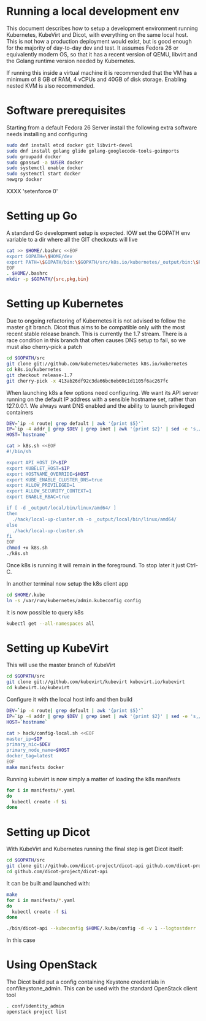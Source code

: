  Running a local development env
 ===============================

This document describes how to setup a development environment
running Kubernetes, KubeVirt and Dicot, with everything on the
same local host. This is not how a production deployment would
exist, but is good enough for the majority of day-to-day dev
and test. It assumes Fedora 26 or equivalently modern OS, so
that it has a recent version of QEMU, libvirt and the Golang
runtime version needed by Kubernetes.

If running this inside a virtual machine it is recommended
that the VM has a minimum of 8 GB of RAM, 4 vCPUs and 40GB
of disk storage. Enabling nested KVM is also recommended.

Software prerequisites
======================

Starting from a default Fedora 26 Server install the following
extra software needs installing and configuring

```bash
sudo dnf install etcd docker git libvirt-devel
sudo dnf install golang glide golang-googlecode-tools-goimports
sudo groupadd docker
sudo gpasswd -a $USER docker
sudo systemctl enable docker
sudo systemctl start docker
newgrp docker
```

XXXX 'setenforce 0'

Setting up Go
=============

A standard Go development setup is expected. IOW set the GOPATH
env variable to a dir where all the GIT checkouts will live

```bash
cat >> $HOME/.bashrc <<EOF
export GOPATH=\$HOME/dev
export PATH=\$GOPATH/bin:\$GOPATH/src/k8s.io/kubernetes/_output/bin:\$PATH
EOF
. $HOME/.bashrc
mkdir -p $GOPATH/{src,pkg,bin}
```

Setting up Kubernetes
=====================

Due to ongoing refactoring of Kubernetes it is not advised to
follow the master git branch. Dicot thus aims to be compatible
only with the most recent stable release branch. This is
currently the 1.7 stream. There is a race condition in this
branch that often causes DNS setup to fail, so we must also
cherry-pick a patch

```bash
cd $GOPATH/src
git clone git://github.com/kubernetes/kubernetes k8s.io/kubernetes
cd k8s.io/kubernetes
git checkout release-1.7
git cherry-pick -x 413ab26df92c3da66bc6eb60c1d1105f6ac267fc
```

When launching k8s a few options need configuring. We want its
API server running on the default IP address with a sensible
hostname set, rather than 127.0.0.1. We always want DNS enabled
and the ability to launch privileged containers

```bash
DEV=`ip -4 route| grep default | awk '{print $5}'`
IP=`ip -4 addr | grep $DEV | grep inet | awk '{print $2}' | sed -e 's,/.*,,'`
HOST=`hostname`

cat > k8s.sh <<EOF
#!/bin/sh

export API_HOST_IP=$IP
export KUBELET_HOST=$IP
export HOSTNAME_OVERRIDE=$HOST
export KUBE_ENABLE_CLUSTER_DNS=true
export ALLOW_PRIVILEGED=1
export ALLOW_SECURITY_CONTEXT=1
export ENABLE_RBAC=true

if [ -d _output/local/bin/linux/amd64/ ]
then
  ./hack/local-up-cluster.sh -o _output/local/bin/linux/amd64/
else
  ./hack/local-up-cluster.sh
fi
EOF
chmod +x k8s.sh
./k8s.sh
```

Once k8s is running it will remain in the foreground. To stop
later it just Ctrl-C.

In another terminal now setup the k8s client app

```bash
cd $HOME/.kube
ln -s /var/run/kubernetes/admin.kubeconfig config
```

It is now possible to query k8s

```bash
kubectl get --all-namespaces all
```


Setting up KubeVirt
===================

This will use the master branch of KubeVirt

```bash
cd $GOPATH/src
git clone git://github.com/kubevirt/kubevirt kubevirt.io/kubevirt
cd kubevirt.io/kubevirt
```

Configure it with the local host info and then build

```bash
DEV=`ip -4 route| grep default | awk '{print $5}'`
IP=`ip -4 addr | grep $DEV | grep inet | awk '{print $2}' | sed -e 's,/.*,,'`
HOST=`hostname`

cat > hack/config-local.sh <<EOF
master_ip=$IP
primary_nic=$DEV
primary_node_name=$HOST
docker_tag=latest
EOF
make manifests docker
```

Running kubevirt is now simply a matter of loading the k8s
manifests

```bash
for i in manifests/*.yaml
do
  kubectl create -f $i
done
```


Setting up Dicot
================

With KubeVirt and Kubernetes running the final step is get Dicot
itself:

```bash
cd $GOPATH/src
git clone git://github.com/dicot-project/dicot-api github.com/dicot-project/dicot-api
cd github.com/dicot-project/dicot-api
```

It can be built and launched with:

```bash
make
for i in manifests/*.yaml
do
  kubectl create -f $i
done

./bin/dicot-api --kubeconfig $HOME/.kube/config -d -v 1 --logtostderr
```

In this case

Using OpenStack
===============

The Dicot build put a config containing Keystone credentials
in conf/keystone_admin. This can be used with the standard
OpenStack client tool

```bash
. conf/identity_admin
openstack project list
```
